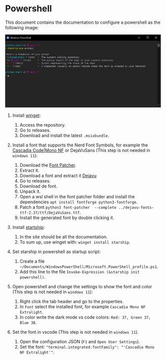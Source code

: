 # Powershell

This document contains the documentation to configure a powershell as the following image:

![Powershell](images/powershell.png "Title")

1. Install [winget](https://github.com/microsoft/winget-cli):

    1. Access the repository.
    1. Go to releases.
    1. Download and install the latest `.msixbundle`.

1. Install a font that supports the Nerd Font Symbols, for example the [Cascadia Code|Mono NF](https://github.com/microsoft/cascadia-code) or DejaVuSans (This step is not needed in `windows 11`):

    1. Download the [Font Patcher](https://www.nerdfonts.com/).
    1. Extract it.
    1. Download a font and extract it [Dejavu](https://dejavu-fonts.github.io/)
    1. Go to releases.
    1. Download de font.
    1. Unpack it.
    1. Open a wsl shell in the font patcher folder and install the dependencies `apt install fontforge python3-fontforge`.
    1. Patch a font `python3 font-patcher  --complete ../dejavu-fonts-ttf-2.37/ttf/DejaVuSans.ttf`.
    1. Install the generated font by double clicking it.

1. Install [startship](https://starship.rs/):

    1. In the site should be all the documentation.
    1. To sum up, use winget with: `winget install starship`.

1. Set starship in powershell as startup script:

    1. Create a file `~/Documents/WindowsPowerShell/Microsoft.PowerShell_profile.ps1`.
    1. Add this line to the file `Invoke-Expression (&starship init powershell)`.

1. Open powershell and change the settings to show the font and color (This step is not needed in `windows 11`):

    1. Right click the tab header and go to the properties.
    1. In `Font` select the installed font, for example `Cascadia Mono NF Extralight`.
    1. In color write the dark mode vs code colors: `Red: 37, Green 37, Blue 38`.

1. Set the font in vscode (This step is not needed in `windows 11`).

    1. Open the configuration JSON (`F1` and `Open User Settings`).
    1. Set the font: `"terminal.integrated.fontFamily": "'Cascadia Mono NF Extralight'"`.
